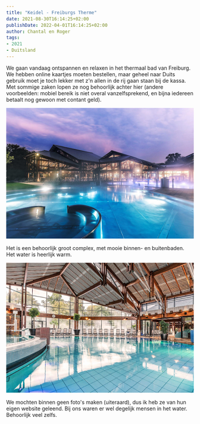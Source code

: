 ```yaml
---
title: "Keidel - Freiburgs Therme"
date: 2021-08-30T16:14:25+02:00
publishDate: 2022-04-01T16:14:25+02:00
author: Chantal en Roger
tags:
- 2021
- Duitsland
---
```


We gaan vandaag ontspannen en relaxen in het thermaal bad van Freiburg. We hebben online kaartjes moeten bestellen, maar geheel naar Duits gebruik moet je toch lekker met z'n allen in de rij gaan staan bij de kassa. Met sommige zaken lopen ze nog behoorlijk achter hier (andere voorbeelden: mobiel bereik is niet overal vanzelfsprekend, en bijna iedereen betaalt nog gewoon met contant geld).

![Freiburg](./images/keidel1.png)

Het is een behoorlijk groot complex, met mooie binnen- en buitenbaden. Het water is heerlijk warm.

![Freiburg](./images/keidel2.png)

We mochten binnen geen foto's maken (uiteraard), dus ik heb ze van hun eigen website geleend. Bij ons waren er wel degelijk mensen in het water. Behoorlijk veel zelfs.
